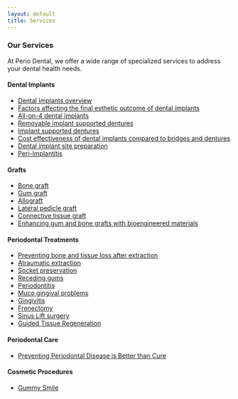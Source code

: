 ```yaml
---
layout: default
title: Services
---
```


<section>
  <h3>Our Services</h3>
  <p>At Perio Dental, we offer a wide range of specialized services to address your dental health needs.</p>

 <h4>Dental Implants</h4>
<ul>
  <li><a class="one" href="/periodontist/dental-implants-abbotsford-bc/index.html" itemprop="url">Dental Implants overview</a></li>
  <li><a class="two" href="/periodontist/factors-affecting-the-final-esthetic-outcome-of-the-dental-implants/index.html" itemprop="url">Factors affecting the final esthetic outcome of dental implants</a></li>
<li><a class="one" href="/periodontist/all-on-4-dental-implants/index.html" itemprop="url">All-on-4 dental implants</a></li>
  <li><a class="two" href="/periodontist/removable-implant-supported-denture/index.html" itemprop="url">Removable implant supported dentures</a></li>
  <li><a class="one" href="/periodontist/implant-supported-dentures/index.html" itemprop="url">Implant supported dentures</a></li>
<li><a class="two" href="/periodontist/cost-effectiveness-of-dental-implants-compared-to-bridges-and-dentures/index.html" itemprop="url">Cost effectiveness of dental implants compared to bridges and dentures</a></li>
  <li><a class="one" href="/periodontist/dental-implant-site-preparation/index.html" itemprop="url">Dental implant site preparation</a></li>
  <li><a class="two" href="/periodontist/peri-implantitis/index.html" itemprop="url">Peri-Implantitis</a></li>
</ul>

<h4>Grafts</h4>
<ul>
  <li><a class="one" href="/periodontist/bone-graft/index.html" itemprop="url">Bone graft</a></li>
  <li><a class="two" href="/periodontist/gum-grafts-for-receding-gums/index.html" itemprop="url">Gum graft</a></li>
  <li><a class="one" href="/periodontist/allograft/index.html" itemprop="url">Allograft</a></li>
  <li><a class="two" href="/periodontist/lateral-pedicle-graft/index.html" itemprop="url">Lateral pedicle graft</a></li>
  <li><a class="one" href="/periodontist/connective-tissue-graft/index.html" itemprop="url">Connective tissue graft</a></li>
  <li><a class="two" href="/periodontist/enhancing-the-results-of-grafts-with-biological-engineered-materials/index.html" itemprop="url">Enhancing gum and bone grafts with bioengineered materials</a></li>
</ul>

<h4>Periodontal Treatments</h4>
<ul>
  <li><a class="one" href="/periodontist/bone-and-tissue-loss-after-extraction/index.html" itemprop="url">Preventing bone and tissue loss after extraction</a></li>
  <li><a class="two" href="/periodontist/atraumatic-extraction/index.html" itemprop="url">Atraumatic extraction</a></li>
  <li><a class="one" href="/periodontist/socket-preservation/index.html" itemprop="url">Socket preservation</a></li>
  <li><a class="two" href="/periodontist/gum-grafts-for-receding-gums/index.html" itemprop="url">Receding gums</a></li>
  <li><a class="one" href="/periodontist/periodontitis/index.html" itemprop="url">Periodontitis</a></li>
  <li><a class="two" href="/periodontist/muco-gingival-problems/index.html" itemprop="url">Muco gingival problems</a></li>
  <li><a class="one" href="/periodontist/gingivitis/index.html" itemprop="url">Gingivitis</a></li>
  <li><a class="two" href="/periodontist/frenectomy/index.html" itemprop="url">Frenectomy</a></li>
  <li><a class="one" href="/periodontist/sinus-lift-surgery/index.html" itemprop="url">Sinus Lift surgery</a></li>
  <li><a class="two" href="/periodontist/guided-tissue-regeneration/index.html" itemprop="url">Guided Tissue Regeneration</a></li>
</ul>

<h4>Periodontal Care</h4>
<ul>
  <li><a class="one" href="/periodontist/preventing-periodontal-disease-is-better-than-cure/index.html" itemprop="url">Preventing Periodontal Disease is Better than Cure</a></li>
  </ul>
  
<h4>Cosmetic Procedures</h4>
<ul>
  <li><a class="one" href="/periodontist/gummy-smile/index.html" itemprop="url">Gummy Smile</a></li>
</ul>

</section>